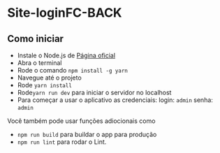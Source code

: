 # Site-loginFC-BACK

## Como iniciar

- Instale o Node.js de [Página oficial](https://nodejs.org/en/)
- Abra o terminal
- Rode o comando `npm install -g yarn`
- Navegue até o projeto
- Rode `yarn install`
- Rode`yarn run dev` para iniciar o servidor no localhost
- Para começar a usar o aplicativo as credenciais:
    login: `admin`
    senha: `admin`

Você também pode usar funções adiocionais como
- `npm run build` para buildar o app para produção
- `npm run lint` para rodar o Lint.
